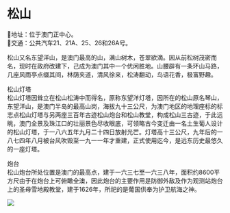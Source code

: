 # 松山  
📍地址：位于澳门正中心。  
🚌交通：公共汽车21、21A、25、26和26A号。  

松山又名东望洋山，是澳门最高的山，满山树木，苍翠欲滴。因从前松树茂密而名，现时在政府改建下，己成为澳门其中一个优闲胜地。山腰辟有一条环山马路，几座风雨亭点缀其间，林荫夹道，清风徐来，松涛翻动，鸟语花香，极富野趣。  

松山灯塔  
松山灯塔因耸立在松山松涛中而得名，原称东望洋灯塔，因所在的松山原名琴山，东望洋山，是澳门半岛的最高山岗，海拔九十三公尺，为澳门地区的地理座标的标志点松山灯塔与另两座三百年古迹松山炮台和松山教堂，构成松山三古迹，于此远眺，澳门全景及珠江口的壮丽景色尽收眼底，可领略古今变迁由一名土生葡人设计的松山灯塔，于一八六五年九月二十四日放射光芒。灯塔高十三公尺，九年后的一八七四年八月被台风吹毁至一九一一年才重建，正式使用迄今，是远东历史最悠久的一座灯塔。  

炮台  
松山炮台所处位置是澳门的最高点，建于一六三七至一六三八年，面积约8600平方尺由于在炮台上可俯瞰全澳，因此炮台的主要作用是防御外敌及作为观测站炮台上的圣母雪地殿教堂，建于1626年，所祀的是葡国供奉为护卫航海之神。  

![](https://raw.gitmirror.com/szqq0512/Pic/main/img/202201212102855.png)  
